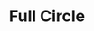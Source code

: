 ---
layout: card
category: [maker, digital, physical]
image: /img/makers/fullcircle.jpg
title: Full Circle
homepage: http://www.thinkfullcircle.com/
---